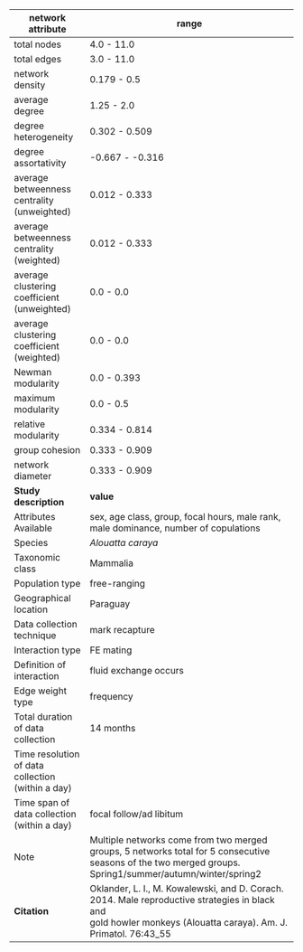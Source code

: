 network attribute|range
---|---
total nodes|4.0 - 11.0
total edges|3.0 - 11.0
network density|0.179 - 0.5
average degree|1.25 - 2.0
degree heterogeneity|0.302 - 0.509
degree assortativity|-0.667 - -0.316
average betweenness centrality (unweighted)|0.012 - 0.333
average betweenness centrality (weighted)|0.012 - 0.333
average clustering coefficient (unweighted)|0.0 - 0.0
average clustering coefficient (weighted)|0.0 - 0.0
Newman modularity|0.0 - 0.393
maximum modularity|0.0 - 0.5
relative modularity|0.334 - 0.814
group cohesion|0.333 - 0.909
network diameter|0.333 - 0.909
**Study description**|**value**
Attributes Available|sex, age class, group, focal hours, male rank, male dominance, number of copulations
Species|*Alouatta caraya*
Taxonomic class|Mammalia
Population type|free-ranging
Geographical location|Paraguay
Data collection technique|mark recapture
Interaction type|FE mating
Definition of interaction|fluid exchange occurs
Edge weight type|frequency
Total duration of data collection|14 months
Time resolution of data collection (within a day)|
Time span of data collection (within a day)|focal follow/ad libitum
Note|Multiple networks come from two merged groups, 5 networks total for 5 consecutive seasons of the two merged groups. Spring1/summer/autumn/winter/spring2
**Citation** | Oklander, L. I., M. Kowalewski, and D. Corach. <br> 2014. Male reproductive strategies in black and <br> gold howler monkeys (Alouatta caraya). Am. J. <br> Primatol. 76:43_55